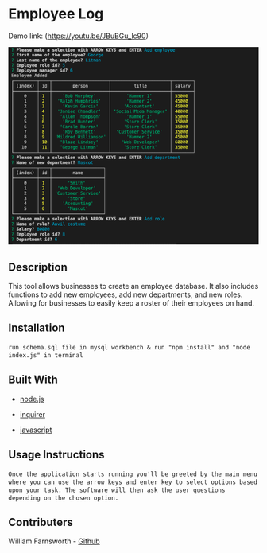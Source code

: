 # Employee Log

Demo link: (https://youtu.be/JBuBGu_lc90)

![ScreenShot](./assets/demoScreenshot.png)

## Description

This tool allows businesses to create an employee database. It also includes functions to add new employees, add new departments, and new roles. Allowing for businesses to easily keep a roster of their employees on hand.

## Installation

    run schema.sql file in mysql workbench & run "npm install" and "node index.js" in terminal 

## Built With

* [node.js](https://nodejs.org/en/)

* [inquirer](https://www.npmjs.com/package/inquirer)

* [javascript](https://developer.mozilla.org/en-US/docs/Web/javascript)

## Usage Instructions

    Once the application starts running you'll be greeted by the main menu where you can use the arrow keys and enter key to select options based upon your task. The software will then ask the user questions depending on the chosen option.

## Contributers

William Farnsworth - [Github](https://github.com/Cynwise)
